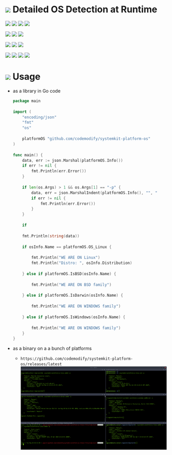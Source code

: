 # ![](https://fonts.gstatic.com/s/i/materialicons/bookmarks/v4/24px.svg) Detailed OS Detection at Runtime
[![](https://img.shields.io/github/v/release/codemodify/systemkit-platform-os?style=flat-square)](https://github.com/codemodify/systemkit-platform-os/releases/latest)
![](https://img.shields.io/github/languages/code-size/codemodify/systemkit-platform-os?style=flat-square)
![](https://img.shields.io/github/last-commit/codemodify/systemkit-platform-os?style=flat-square)
[![](https://img.shields.io/badge/license-0--license-brightgreen?style=flat-square)](https://github.com/codemodify/TheFreeLicense)

![](https://img.shields.io/github/workflow/status/codemodify/systemkit-platform-os/qa?style=flat-square)
![](https://img.shields.io/github/issues/codemodify/systemkit-platform-os?style=flat-square)
[![](https://goreportcard.com/badge/github.com/codemodify/systemkit-platform-os?style=flat-square)](https://goreportcard.com/report/github.com/codemodify/systemkit-platform-os)

[![](https://img.shields.io/badge/godoc-reference-brightgreen?style=flat-square)](https://godoc.org/github.com/codemodify/systemkit-platform-os)
![](https://img.shields.io/badge/PRs-welcome-brightgreen.svg?style=flat-square)
![](https://img.shields.io/gitter/room/codemodify/systemkit-platform-os?style=flat-square)

![](https://img.shields.io/github/contributors/codemodify/systemkit-platform-os?style=flat-square)
![](https://img.shields.io/github/stars/codemodify/systemkit-platform-os?style=flat-square)
![](https://img.shields.io/github/watchers/codemodify/systemkit-platform-os?style=flat-square)
![](https://img.shields.io/github/forks/codemodify/systemkit-platform-os?style=flat-square)

# ![](https://fonts.gstatic.com/s/i/materialicons/bookmarks/v4/24px.svg) Usage
- as a library in Go code
	```go
	package main

	import (
		"encoding/json"
		"fmt"
		"os"

		platformOS "github.com/codemodify/systemkit-platform-os"
	)

	func main() {
		data, err := json.Marshal(platformOS.Info())
		if err != nil {
			fmt.Println(err.Error())
		}

		if len(os.Args) > 1 && os.Args[1] == "-p" {
			data, err = json.MarshalIndent(platformOS.Info(), "", "    ")
			if err != nil {
				fmt.Println(err.Error())
			}
		}

		if

		fmt.Println(string(data))

		if osInfo.Name == platformOS.OS_Linux {

			fmt.Println("WE ARE ON Linux")
			fmt.Println("Distro: ", osInfo.Distribution)

		} else if platformOS.IsBSD(osInfo.Name) {

			fmt.Println("WE ARE ON BSD family")

		} else if platformOS.IsDarwin(osInfo.Name) {

			fmt.Println("WE ARE ON WINDOWS family")

		} else if platformOS.IsWindows(osInfo.Name) {

			fmt.Println("WE ARE ON WINDOWS family")
		}
	}
	```

- as a binary on a a bunch of platforms
	- `https://github.com/codemodify/systemkit-platform-os/releases/latest`
	![](https://raw.githubusercontent.com/codemodify/systemkit-platform-os/master/.helper-files/dox/samples.png)
